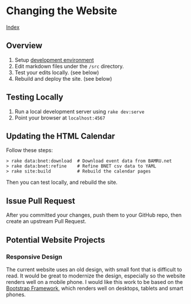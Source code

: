 # Changing the Website

[Index](./index.md)

## Overview

1. Setup [development environment](./dev_environment.md)
2. Edit markdown files under the `/src` directory.
3. Test your edits locally. (see below)
4. Rebuild and deploy the site. (see below)

## Testing Locally

1. Run a local development server using `rake dev:serve`
2. Point your browser at `localhost:4567`

## Updating the HTML Calendar

Follow these steps:

    > rake data:bnet:download  # Download event data from BAMRU.net
    > rake data:bnet:refine    # Refine BNET csv data to YAML
    > rake site:build          # Rebuild the calendar pages

Then you can test locally, and rebuild the site.

## Issue Pull Request

After you committed your changes, push them to your GitHub repo, then create an
upstream Pull Request.

## Potential Website Projects

### Responsive Design

The current website uses an old design, with small font that is difficult
to read.  It would be great to modernize the design, especially so the website
renders well on a mobile phone.  I would like this work to be based on the
[Bootstrap Framework](http://getbootstrap.com), which renders well on desktops,
tablets and smart phones.

